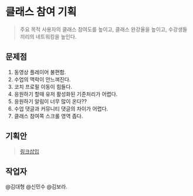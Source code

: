 # 클래스 참여 기획
> 주요 목적 사용자의 클래스 참여도를 높이고, 
> 클래스 완강율을 높이고, 
> 수강생들끼리의 네트워킹을 높인다. 

## 문제점
1. 동영상 플레이어 불편함. 
2. 수업의 맥락이 안느껴진다. 
3. 코치 프로필 이동이 힘들다. 
4. 응원하기 할때 유저 활성화된 기준처리가 어렵다. 
5. 응원하기 알림이 너무 많이 온다??
6. 수업 댓글과 커뮤니티 댓글의 차이가 어렵다. 
7. 클래스 참여쪽 스크롤 영역 좁다.


## 기획안
> [링크삽입]()


## 작업자
@김대형 @신민수 @김보라. 
